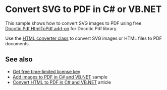 # Convert SVG to PDF in C# or VB.NET
This sample shows how to convert SVG images to PDF using free [Docotic.Pdf.HtmlToPdf add-on](https://www.nuget.org/packages/BitMiracle.Docotic.Pdf.HtmlToPdf/) for Docotic.Pdf library.

Use the [HTML converter class](https://bitmiracle.com/pdf-library/api/htmltopdf/htmlconverter) to convert SVG images or HTML files to PDF documents.

## See also
* [Get free time-limited license key](https://bitmiracle.com/pdf-library/download-pdf-library.aspx)
* [Add images to PDF in C# and VB.NET](/Samples/Images/AddAndDrawImage) sample
* [Convert HTML to PDF in C# and VB.NET](https://bitmiracle.com/pdf-library/html-to-pdf.aspx) article